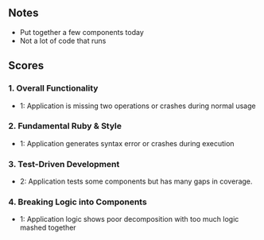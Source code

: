 ## Notes

* Put together a few components today
* Not a lot of code that runs

## Scores

### 1. Overall Functionality

* 1: Application is missing two operations or crashes during normal usage

### 2. Fundamental Ruby & Style

* 1:  Application generates syntax error or crashes during execution

### 3. Test-Driven Development

* 2: Application tests some components but has many gaps in coverage.

### 4. Breaking Logic into Components

* 1: Application logic shows poor decomposition with too much logic mashed together